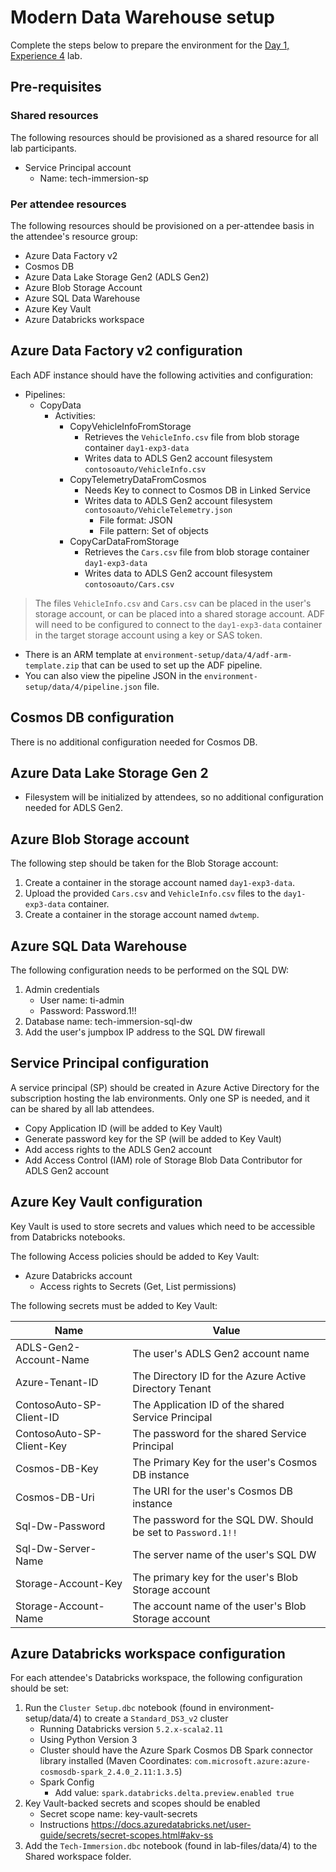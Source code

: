 # Modern Data Warehouse setup

Complete the steps below to prepare the environment for the [Day 1, Experience 4](../../../day1-exp4/) lab.

## Pre-requisites

### Shared resources

The following resources should be provisioned as a shared resource for all lab participants.

- Service Principal account
  - Name: tech-immersion-sp

### Per attendee resources

The following resources should be provisioned on a per-attendee basis in the attendee's resource group:

- Azure Data Factory v2
- Cosmos DB
- Azure Data Lake Storage Gen2 (ADLS Gen2)
- Azure Blob Storage Account
- Azure SQL Data Warehouse
- Azure Key Vault
- Azure Databricks workspace

## Azure Data Factory v2 configuration

Each ADF instance should have the following activities and configuration:

- Pipelines:
  - CopyData
    - Activities:
      - CopyVehicleInfoFromStorage
        - Retrieves the `VehicleInfo.csv` file from blob storage container `day1-exp3-data`
        - Writes data to ADLS Gen2 account filesystem `contosoauto/VehicleInfo.csv`
      - CopyTelemetryDataFromCosmos
        - Needs Key to connect to Cosmos DB in Linked Service
        - Writes data to ADLS Gen2 account filesystem `contosoauto/VehicleTelemetry.json`
          - File format: JSON
          - File pattern: Set of objects
      - CopyCarDataFromStorage
        - Retrieves the `Cars.csv` file from blob storage container `day1-exp3-data`
        - Writes data to ADLS Gen2 account filesystem `contosoauto/Cars.csv`

> The files `VehicleInfo.csv` and `Cars.csv` can be placed in the user's storage account, or can be placed into a shared storage account. ADF will need to be configured to connect to the `day1-exp3-data` container in the target storage account using a key or SAS token.

- There is an ARM template at `environment-setup/data/4/adf-arm-template.zip` that can be used to set up the ADF pipeline.
- You can also view the pipeline JSON in the `environment-setup/data/4/pipeline.json` file.

## Cosmos DB configuration

There is no additional configuration needed for Cosmos DB.

## Azure Data Lake Storage Gen 2

- Filesystem will be initialized by attendees, so no additional configuration needed for ADLS Gen2.

## Azure Blob Storage account

The following step should be taken for the Blob Storage account:

1. Create a container in the storage account named `day1-exp3-data`.
2. Upload the provided `Cars.csv` and `VehicleInfo.csv` files to the `day1-exp3-data` container.
3. Create a container in the storage account named `dwtemp`.

## Azure SQL Data Warehouse

The following configuration needs to be performed on the SQL DW:

1. Admin credentials
   - User name: ti-admin
   - Password: Password.1!!
2. Database name: tech-immersion-sql-dw
3. Add the user's jumpbox IP address to the SQL DW firewall

## Service Principal configuration

A service principal (SP) should be created in Azure Active Directory for the subscription hosting the lab environments. Only one SP is needed, and it can be shared by all lab attendees.

- Copy Application ID (will be added to Key Vault)
- Generate password key for the SP (will be added to Key Vault)
- Add access rights to the ADLS Gen2 account
- Add Access Control (IAM) role of Storage Blob Data Contributor for ADLS Gen2 account

## Azure Key Vault configuration

Key Vault is used to store secrets and values which need to be accessible from Databricks notebooks.

The following Access policies should be added to Key Vault:

- Azure Databricks account
  - Access rights to Secrets (Get, List permissions)

The following secrets must be added to Key Vault:

| Name | Value |
| ---- | ----- |
| ADLS-Gen2-Account-Name | The user's ADLS Gen2 account name |
| Azure-Tenant-ID | The Directory ID for the Azure Active Directory Tenant |
| ContosoAuto-SP-Client-ID | The Application ID of the shared Service Principal |
| ContosoAuto-SP-Client-Key | The password for the shared Service Principal |
| Cosmos-DB-Key | The Primary Key for the user's Cosmos DB instance |
| Cosmos-DB-Uri | The URI for the user's Cosmos DB instance |
| Sql-Dw-Password | The password for the SQL DW. Should be set to `Password.1!!`  |
| Sql-Dw-Server-Name | The server name of the user's SQL DW |
| Storage-Account-Key | The primary key for the user's Blob Storage account |
| Storage-Account-Name | The account name of the user's Blob Storage account |

## Azure Databricks workspace configuration

For each attendee's Databricks workspace, the following configuration should be set:

1. Run the `Cluster Setup.dbc` notebook (found in environment-setup/data/4) to create a `Standard_DS3_v2` cluster
   - Running Databricks version `5.2.x-scala2.11`
   - Using Python Version 3
   - Cluster should have the Azure Spark Cosmos DB Spark connector library installed (Maven Coordinates: `com.microsoft.azure:azure-cosmosdb-spark_2.4.0_2.11:1.3.5`)
   - Spark Config
     - Add value: `spark.databricks.delta.preview.enabled true`
2. Key Vault-backed secrets and scopes should be enabled
   - Secret scope name: key-vault-secrets
   - Instructions <https://docs.azuredatabricks.net/user-guide/secrets/secret-scopes.html#akv-ss>
3. Add the `Tech-Immersion.dbc` notebook (found in lab-files/data/4) to the Shared workspace folder.